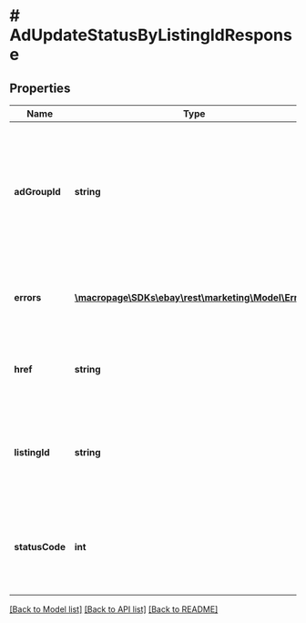 # # AdUpdateStatusByListingIdResponse

## Properties

Name | Type | Description | Notes
------------ | ------------- | ------------- | -------------
**adGroupId** | **string** | A unique eBay-assigned ID for an ad group in a campaign that uses the Cost Per Click (CPC) funding model. | [optional]
**errors** | [**\macropage\SDKs\ebay\rest\marketing\Model\Error[]**](Error.md) | A list of errors associated with the specified listing ID. | [optional]
**href** | **string** | The URI for the ad, which can be used to retrieve the ad. | [optional]
**listingId** | **string** | A unique eBay-assigned ID that is generated when the listing is created. | [optional]
**statusCode** | **int** | An HTTP status code that indicates the response-status of the request. | [optional]

[[Back to Model list]](../../README.md#models) [[Back to API list]](../../README.md#endpoints) [[Back to README]](../../README.md)
